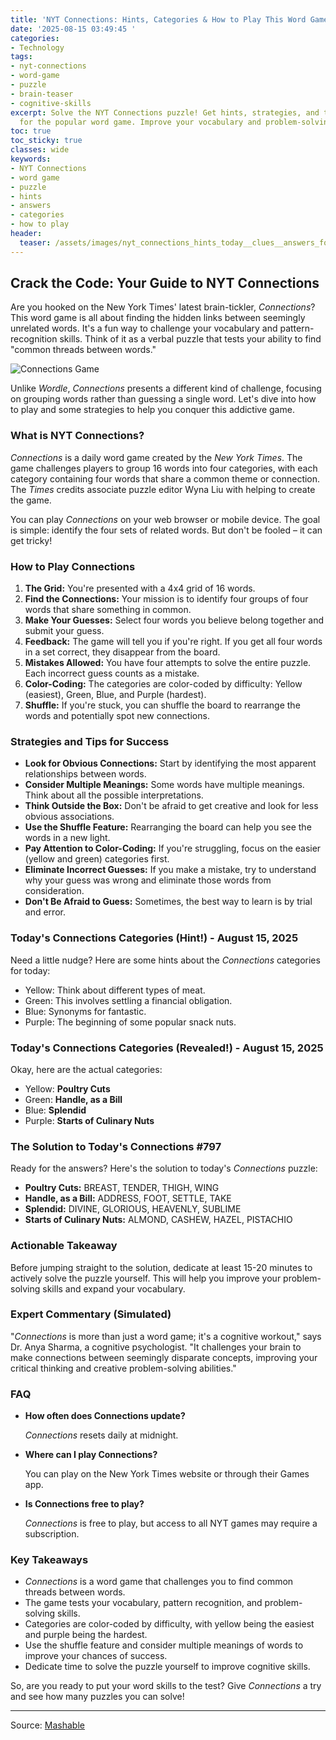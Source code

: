 ```yaml
---
title: 'NYT Connections: Hints, Categories & How to Play This Word Game'
date: '2025-08-15 03:49:45 '
categories:
- Technology
tags:
- nyt-connections
- word-game
- puzzle
- brain-teaser
- cognitive-skills
excerpt: Solve the NYT Connections puzzle! Get hints, strategies, and today's answers
  for the popular word game. Improve your vocabulary and problem-solving skills.
toc: true
toc_sticky: true
classes: wide
keywords:
- NYT Connections
- word game
- puzzle
- hints
- answers
- categories
- how to play
header:
  teaser: /assets/images/nyt_connections_hints_today__clues__answers_for_au_20250815034945.jpg
---
```


## Crack the Code: Your Guide to NYT Connections

Are you hooked on the New York Times' latest brain-tickler, *Connections*? This word game is all about finding the hidden links between seemingly unrelated words. It's a fun way to challenge your vocabulary and pattern-recognition skills. Think of it as a verbal puzzle that tests your ability to find "common threads between words."

![Connections Game](https://helios-i.mashable.com/imagery/articles/0035ZdLYd66tX1iEwFEhRva/hero-image.jpg)

Unlike *Wordle*, *Connections* presents a different kind of challenge, focusing on grouping words rather than guessing a single word. Let's dive into how to play and some strategies to help you conquer this addictive game.

### What is NYT Connections?

*Connections* is a daily word game created by the *New York Times*. The game challenges players to group 16 words into four categories, with each category containing four words that share a common theme or connection. The *Times* credits associate puzzle editor Wyna Liu with helping to create the game.

You can play *Connections* on your web browser or mobile device. The goal is simple: identify the four sets of related words. But don't be fooled – it can get tricky!

### How to Play Connections

1.  **The Grid:** You're presented with a 4x4 grid of 16 words.
2.  **Find the Connections:** Your mission is to identify four groups of four words that share something in common.
3.  **Make Your Guesses:** Select four words you believe belong together and submit your guess.
4.  **Feedback:** The game will tell you if you're right. If you get all four words in a set correct, they disappear from the board.
5.  **Mistakes Allowed:** You have four attempts to solve the entire puzzle. Each incorrect guess counts as a mistake.
6.  **Color-Coding:** The categories are color-coded by difficulty: Yellow (easiest), Green, Blue, and Purple (hardest).
7.  **Shuffle:** If you're stuck, you can shuffle the board to rearrange the words and potentially spot new connections.

### Strategies and Tips for Success

*   **Look for Obvious Connections:** Start by identifying the most apparent relationships between words.
*   **Consider Multiple Meanings:** Some words have multiple meanings. Think about all the possible interpretations.
*   **Think Outside the Box:** Don't be afraid to get creative and look for less obvious associations.
*   **Use the Shuffle Feature:** Rearranging the board can help you see the words in a new light.
*   **Pay Attention to Color-Coding:** If you're struggling, focus on the easier (yellow and green) categories first.
*   **Eliminate Incorrect Guesses:** If you make a mistake, try to understand why your guess was wrong and eliminate those words from consideration.
*   **Don't Be Afraid to Guess:** Sometimes, the best way to learn is by trial and error.

### Today's Connections Categories (Hint!) - August 15, 2025

Need a little nudge? Here are some hints about the *Connections* categories for today:

*   Yellow: Think about different types of meat.
*   Green: This involves settling a financial obligation.
*   Blue: Synonyms for fantastic.
*   Purple: The beginning of some popular snack nuts.

### Today's Connections Categories (Revealed!) - August 15, 2025

Okay, here are the actual categories:

*   Yellow: **Poultry Cuts**
*   Green: **Handle, as a Bill**
*   Blue: **Splendid**
*   Purple: **Starts of Culinary Nuts**

### The Solution to Today's Connections #797

Ready for the answers? Here's the solution to today's *Connections* puzzle:

*   **Poultry Cuts:** BREAST, TENDER, THIGH, WING
*   **Handle, as a Bill:** ADDRESS, FOOT, SETTLE, TAKE
*   **Splendid:** DIVINE, GLORIOUS, HEAVENLY, SUBLIME
*   **Starts of Culinary Nuts:** ALMOND, CASHEW, HAZEL, PISTACHIO

### Actionable Takeaway

Before jumping straight to the solution, dedicate at least 15-20 minutes to actively solve the puzzle yourself. This will help you improve your problem-solving skills and expand your vocabulary.

### Expert Commentary (Simulated)

"*Connections* is more than just a word game; it's a cognitive workout," says Dr. Anya Sharma, a cognitive psychologist. "It challenges your brain to make connections between seemingly disparate concepts, improving your critical thinking and creative problem-solving abilities."

### FAQ

*   **How often does Connections update?**

    *Connections* resets daily at midnight.
*   **Where can I play Connections?**

    You can play on the New York Times website or through their Games app.
*   **Is Connections free to play?**

    *Connections* is free to play, but access to all NYT games may require a subscription.

### Key Takeaways

*   *Connections* is a word game that challenges you to find common threads between words.
*   The game tests your vocabulary, pattern recognition, and problem-solving skills.
*   Categories are color-coded by difficulty, with yellow being the easiest and purple being the hardest.
*   Use the shuffle feature and consider multiple meanings of words to improve your chances of success.
*   Dedicate time to solve the puzzle yourself to improve cognitive skills.

So, are you ready to put your word skills to the test? Give *Connections* a try and see how many puzzles you can solve!

---

Source: [Mashable](https://mashable.com/article/nyt-connections-hint-answer-today-august-15-2025)